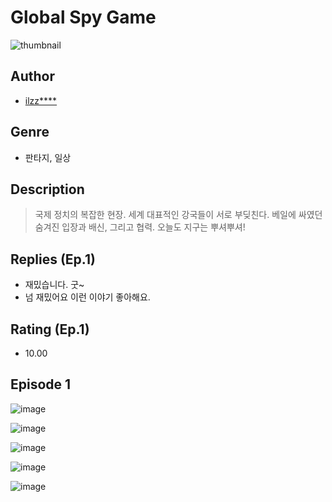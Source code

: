 # Global Spy Game
![thumbnail](https://image-comic.pstatic.net/user_contents_data/challenge_comic/2023/05/25/302348/upload_7234013796277303607_480x623.jpeg)

## Author
- [ilzz****](https://comic.naver.com/artistTitle?id=302348)

## Genre
- 판타지, 일상

## Description
> 국제 정치의 복잡한 현장. 세계 대표적인 강국들이 서로 부딪친다. 베일에 싸였던 숨겨진 입장과 배신, 그리고 협력. 오늘도 지구는 뿌셔뿌셔!

## Replies (Ep.1)
- 재밌습니다. 굿~
- 넘 재밌어요 이런 이야기 좋아해요.

## Rating (Ep.1)
- 10.00

## Episode 1
![image](https://image-comic.pstatic.net/user_contents_data/challenge_comic/2023/05/25/302348/upload_3691093756861494321.jpeg)

![image](https://image-comic.pstatic.net/user_contents_data/challenge_comic/2023/05/25/302348/upload_3834872684193396066.jpeg)

![image](https://image-comic.pstatic.net/user_contents_data/challenge_comic/2023/05/25/302348/upload_7147321688881062497.jpeg)

![image](https://image-comic.pstatic.net/user_contents_data/challenge_comic/2023/05/25/302348/upload_3834028073757587556.jpeg)

![image](https://image-comic.pstatic.net/user_contents_data/challenge_comic/2023/05/25/302348/upload_7018069712548553570.jpeg)

